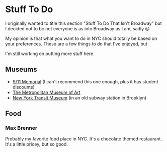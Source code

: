 # Stuff To Do

I originally wanted to title this section "Stuff To Do That Isn't Broadway" but I decided not to bc not 
everyone is as into Broadway as I am, sadly 😢

My opinion is that what you want to do in NYC should totally be based on your preferences. These are a few things
to do that I've enjoyed, but 

I'm still working on putting more stuff here

## Museums

* [9/11 Memorial](https://www.911memorial.org/visit/visit-museum-1) (I can't recommend this one enough, plus it has student discounts)
* [The Metropolitan Museum of Art](https://engage.metmuseum.org/admission)
* [New York Transit Museum](https://www.nytransitmuseum.org/visit/) (in an old subway station in Brooklyn)

## Food

### Max Brenner

Probably my favorite food place in NYC. It's a chocolate themed restaurant. It's a little pricey, but so good.
